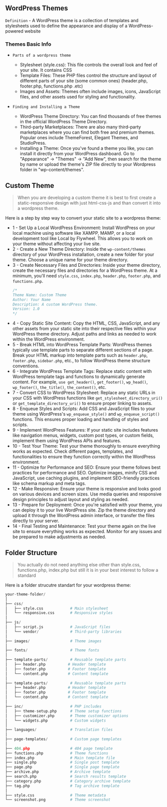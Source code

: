 ## WordPress Themes

`Definition` - A WordPress theme is a collection of templates and stylesheets used to define the appearance and display of a WordPress-powered website

### Themes Basic Info

- `Parts of a wordpress theme`
  - Stylesheet (style.css): This file controls the overall look and feel of your site. It contains CSS
  - Template Files: These PHP files control the structure and layout of different parts of your site (some common ones) (header.php, footer.php, functions.php .etc)
  - Images and Assets: Themes often include images, icons, JavaScript files, and other assets used for styling and functionality.

- `Finding and Installing a Theme` 
  - WordPress Theme Directory: You can find thousands of free themes in the official WordPress Theme Directory.
  - Third-party Marketplaces: There are also many third-party marketplaces where you can find both free and premium themes. Popular ones include ThemeForest, Elegant Themes, and StudioPress.
  - Installing a Theme: Once you've found a theme you like, you can install it directly from your WordPress dashboard. Go to "Appearance" -> "Themes" -> "Add New", then search for the theme by name or upload the theme's ZIP file directly to your Wordpress folder in "wp-content/themes".

## Custom Theme

> When you are developing a custom theme it is best to first create a static-responsive design with just html-css-js and than convert it into a wordpress theme.

Here is a step by step way to convert your static site to a wordpress theme:
- 1 - Set Up a Local WordPress Environment: Install WordPress on your local machine using software like XAMPP, MAMP, or a local development tool like Local by Flywheel. This allows you to work on your theme without affecting your live site.
- 2 - Create a New Theme Directory: Inside the `wp-content/themes` directory of your WordPress installation, create a new folder for your theme. Choose a unique name for your theme directory.
- 3 - Create Necessary Files and Directories: Inside your theme directory, create the necessary files and directories for a WordPress theme. At a minimum, you'll need `style.css`, `index.php`, `header.php`, `footer.php`, and `functions.php`.
    ```css
    /*
    Theme Name: Custom Theme
    Author: Your Name
    Description: A custom WordPress theme.
    Version: 1.0
    */
    ```
- 4 - Copy Static Site Content: Copy the HTML, CSS, JavaScript, and any other assets from your static site into their respective files within your WordPress theme directory. Adjust paths and links as needed to work within the WordPress environment.
- 5 - Break HTML into WordPress Template Parts: WordPress themes typically use template parts to separate different sections of a page. Break your HTML markup into template parts such as `header.php`, `footer.php`, `sidebar.php`, etc., to follow WordPress theme structure conventions.
- 6 - Integrate WordPress Template Tags: Replace static content with WordPress template tags and functions to dynamically generate content. For example, `use get_header()`, `get_footer()`, `wp_head()`, `wp_footer()`, `the_title()`, `the_content()`, etc.
- 7 - Convert CSS to WordPress Stylesheet: Replace any static URLs in your CSS with WordPress functions like `get_stylesheet_directory_uri()` or `get_template_directory_uri()` to ensure proper linking to assets.
- 8 - Enqueue Styles and Scripts: Add CSS and JavaScript files to your theme using WordPress's `wp_enqueue_style()` and `wp_enqueue_script()` functions. This ensures proper loading and handling of styles and scripts.
- 9 - Implement WordPress Features: If your static site includes features like navigation menus, widgets, custom post types, or custom fields, implement them using WordPress APIs and features.
- 10 - Test Your Theme: Test your theme thoroughly to ensure everything works as expected. Check different pages, templates, and functionalities to ensure they function correctly within the WordPress environment.
- 11 - Optimize for Performance and SEO: Ensure your theme follows best practices for performance and SEO. Optimize images, minify CSS and JavaScript, use caching plugins, and implement SEO-friendly practices like schema markup and meta tags.
- 12 - Make Responsive: Ensure your theme is responsive and looks good on various devices and screen sizes. Use media queries and responsive design principles to adjust layout and styling as needed.
- 13 - Prepare for Deployment: Once you're satisfied with your theme, you can deploy it to your live WordPress site. Zip the theme directory and upload it through the WordPress admin interface, or transfer the files directly to your server.
- 14 - Final Testing and Maintenance: Test your theme again on the live site to ensure everything works as expected. Monitor for any issues and be prepared to make adjustments as needed.


## Folder Structure

> You actually do not need anything else other than style.css, functions.php, index.php but still it is in your best interest to follow a standard

Here is a folder strucutre standart for your wordpress theme:
```python
your-theme-folder/
│
├── css/
│   ├── style.css            # Main stylesheet
│   └── responsive.css       # Responsive styles
│
├── js/
│   ├── script.js            # JavaScript files
│   └── vendor/              # Third-party libraries
│
├── images/                  # Theme images
│
├── fonts/                   # Theme fonts
│
├── template-parts/          # Reusable template parts
│   ├── header.php          # Header template
│   ├── footer.php          # Footer template
│   └── content.php         # Content template
│
├── template-parts/          # Reusable template parts
│   ├── header.php          # Header template
│   ├── footer.php          # Footer template
│   └── content.php         # Content template
│
├── inc/                     # PHP includes
│   ├── theme-setup.php      # Theme setup functions
│   ├── customizer.php       # Theme customizer options
│   └── widgets.php          # Custom widgets
│
├── languages/               # Translation files
│
├── page-templates/          # Custom page templates
│
├── 404.php                  # 404 page template
├── functions.php            # Theme functions
├── index.php                # Main template file
├── single.php               # Single post template
├── page.php                 # Single page template
├── archive.php              # Archive template
├── search.php               # Search results template
├── category.php             # Category archive template
├── tag.php                  # Tag archive template
│
├── style.css                # Theme metadata
└── screenshot.png           # Theme screenshot
```

